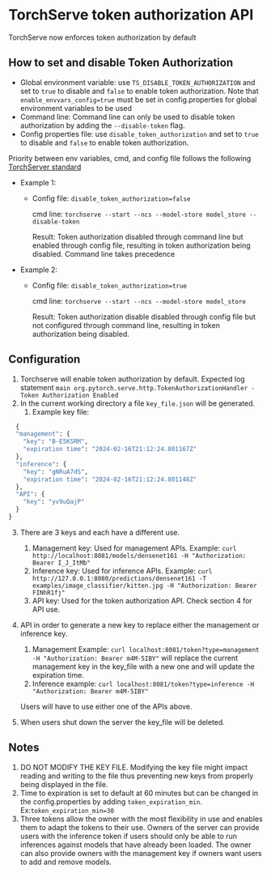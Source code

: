 # TorchServe token authorization API

TorchServe now enforces token authorization by default


## How to set and disable Token Authorization
* Global environment variable: use `TS_DISABLE_TOKEN_AUTHORIZATION` and set to `true` to disable and `false` to enable token authorization. Note that `enable_envvars_config=true` must be set in config.properties for global environment variables to be used
* Command line: Command line can only be used to disable token authorization by adding the `--disable-token` flag.
* Config properties file: use `disable_token_authorization` and set to `true` to disable and `false` to enable token authorization.

Priority between env variables, cmd, and config file follows the following [TorchServer standard](https://github.com/pytorch/serve/blob/master/docs/configuration.md)

* Example 1:
  * Config file: `disable_token_authorization=false`

    cmd line: `torchserve --start --ncs --model-store model_store --disable-token`

    Result: Token authorization disabled through command line but enabled through config file, resulting in token authorization being disabled. Command line takes precedence
* Example 2:
  * Config file: `disable_token_authorization=true`

    cmd line: `torchserve --start --ncs --model-store model_store`

    Result: Token authorization disable disabled through config file but not configured through command line, resulting in token authorization being disabled.

## Configuration
1. Torchserve will enable token authorization by default. Expected log statement `main org.pytorch.serve.http.TokenAuthorizationHandler - Token Authorization Enabled`
2. In the current working directory a file `key_file.json` will be generated.
    1. Example key file:

```python
  {
  "management": {
    "key": "B-E5KSRM",
    "expiration time": "2024-02-16T21:12:24.801167Z"
  },
  "inference": {
    "key": "gNRuA7dS",
    "expiration time": "2024-02-16T21:12:24.801148Z"
  },
  "API": {
    "key": "yv9uQajP"
  }
}
```

3. There are 3 keys and each have a different use.
    1. Management key: Used for management APIs. Example:
    `curl http://localhost:8081/models/densenet161 -H "Authorization: Bearer I_J_ItMb"`
    2. Inference key: Used for inference APIs. Example:
    `curl http://127.0.0.1:8080/predictions/densenet161 -T examples/image_classifier/kitten.jpg -H "Authorization: Bearer FINhR1fj"`
    3. API key: Used for the token authorization API. Check section 4 for API use.
4. API in order to generate a new key to replace either the management or inference key.
    1. Management Example:
    `curl localhost:8081/token?type=management -H "Authorization: Bearer m4M-5IBY"` will replace the current management key in the key_file with a new one and will update the expiration time.
    2. Inference example:
    `curl localhost:8081/token?type=inference -H "Authorization: Bearer m4M-5IBY"`

    Users will have to use either one of the APIs above.

5. When users shut down the server the key_file will be deleted.

## Notes
1. DO NOT MODIFY THE KEY FILE. Modifying the key file might impact reading and writing to the file thus preventing new keys from properly being displayed in the file.
2. Time to expiration is set to default at 60 minutes but can be changed in the config.properties by adding `token_expiration_min`. Ex:`token_expiration_min=30`
3. Three tokens allow the owner with the most flexibility in use and enables them to adapt the tokens to their use. Owners of the server can provide users with the inference token if users should only be able to run inferences against models that have already been loaded. The owner can also provide owners with the management key if owners want users to add and remove models.

